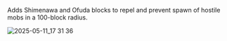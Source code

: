 Adds Shimenawa and Ofuda blocks to repel and prevent spawn of hostile mobs in a 100-block radius.

![2025-05-11_17 31 36](https://github.com/user-attachments/assets/ed4b4aa5-4e62-42c8-8a2d-85788dd2ae0d)
